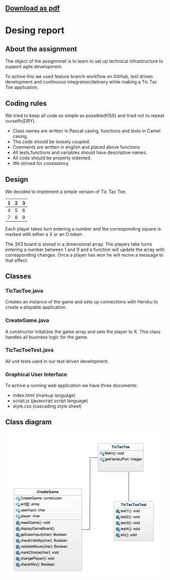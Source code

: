 ## [Download as pdf](https://gitprint.com/BakstraetisDrengir/TicTacToe/blob/master/docs/design_report.md)
# Desing report

## About the assignment 

The object of the assignmnet is to learn to set up technical infrastructure to support agile development. 

To achive this we used feature branch workflow on GitHub, test driven development and continuous integration/delivery while making a Tic Tac Toe application.

## Coding rules

We tried to keep all code as simple as possible(KISS) and tried not to repeat ourselfs(DRY).

* Class names are written in Pascal casing, functions and tests in Camel casing.
* The code should be loosely coupled.
* Comments are written in english and placed above functions
* All tests,functions and variables should have descriptive names.
* All code should be properly indented.
* We strived for consistency

## Design 

We decided to implement a simple version of Tic Tac Toe. 

| 1  | 2 | 3 |
|---|---|---|
| 4 | 5 | 6 |
| 7 | 8 | 9 |

Each player takes turn entering a number and the corresponding square is marked with either a X or an O token.

The 3X3 board is stored in a dimensional array. The players take turns entering a number between 1 and 9 and a function will update the array with corresponding changes.
Once a player has won he will recive a message to that effect.

 ## Classes 

### TicTacToe.java
Creates an instance of the game and sets up connections with Heroku to create a playable application.

### CreateGame.java
A constructor initalizes the game array and sets the player to X. This class handles all business logic for the game.

### TicTacToeTest.java
All unit tests used in our test driven development.

### Graphical User Interface
To achive a running web application we have three documents:
* index.html (markup language)
* script.js (javascript script language)
* style.css (cascading style sheet)

 ## Class diagram

 ![class_diagram](https://github.com/BakstraetisDrengir/TicTacToe/blob/master/docs/img/cd.png?raw=true)

